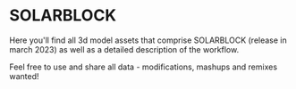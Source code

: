 # SOLARBLOCK

Here you'll find all 3d model assets that comprise SOLARBLOCK (release in march 2023) as well as a detailed description of the workflow.

Feel free to use and share all data - modifications, mashups and remixes wanted! 
